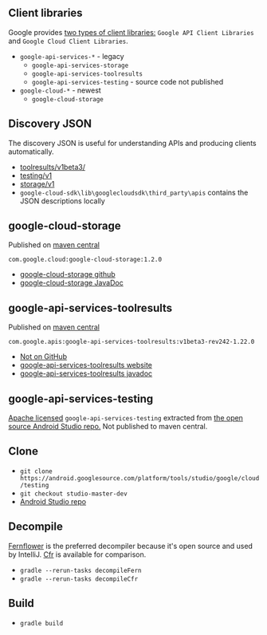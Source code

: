 ## Client libraries

Google provides [two types of client libraries:](https://cloud.google.com/apis/docs/client-libraries-explained) `Google API Client Libraries` and `Google Cloud Client Libraries`.

- `google-api-services-*` - legacy
  - `google-api-services-storage`
  - `google-api-services-toolresults`
  - `google-api-services-testing` - source code not published
- `google-cloud-*` - newest
  - `google-cloud-storage`
  
## Discovery JSON

The discovery JSON is useful for understanding APIs and producing clients automatically.

- [toolresults/v1beta3/](https://www.googleapis.com/discovery/v1/apis/toolresults/v1beta3/rest)
- [testing/v1](https://www.googleapis.com/discovery/v1/apis/testing/v1/rest)
- [storage/v1](https://www.googleapis.com/discovery/v1/apis/storage/v1/rest)
- `google-cloud-sdk\lib\googlecloudsdk\third_party\apis` contains the JSON descriptions locally

## google-cloud-storage

Published on [maven central](https://search.maven.org/#search%7Cga%7C1%7Cg%3A%22com.google.cloud%22%20AND%20a%3A%22google-cloud-storage%22)

`com.google.cloud:google-cloud-storage:1.2.0`

- [google-cloud-storage github](https://github.com/GoogleCloudPlatform/google-cloud-java/tree/master/google-cloud-storage)
- [google-cloud-storage JavaDoc](http://googlecloudplatform.github.io/google-cloud-java/0.20.0/apidocs/?com/google/cloud/storage/package-summary.html)

## google-api-services-toolresults

Published on [maven central](https://search.maven.org/#search%7Cga%7C1%7Cg%3A%22com.google.apis%22%20AND%20a%3A%22google-api-services-toolresults%22)

`com.google.apis:google-api-services-toolresults:v1beta3-rev242-1.22.0`

- [Not on GitHub](https://github.com/google/google-api-java-client)
- [google-api-services-toolresults website](https://developers.google.com/api-client-library/java/apis/toolresults/v1beta3)
- [google-api-services-toolresults javadoc](https://developers.google.com/resources/api-libraries/documentation/toolresults/v1beta3/java/latest/index.html?overview-summary.html)

## google-api-services-testing

[Apache licensed](https://android.googlesource.com/platform/tools/studio/google/cloud/testing/+/studio-master-dev/firebase-testing/lib/licenses/google-api-services-testing.jar-NOTICE) `google-api-services-testing` extracted from [the open source Android Studio repo.](https://android.googlesource.com/platform/tools/studio/google/cloud/testing/+/studio-master-dev/firebase-testing/lib) Not published to maven central.

## Clone
- `git clone https://android.googlesource.com/platform/tools/studio/google/cloud/testing`
- `git checkout studio-master-dev`
- [Android Studio repo](https://android.googlesource.com/platform/tools/studio/google/cloud/testing/+/studio-master-dev/firebase-testing/lib)

## Decompile

[Fernflower](https://github.com/fesh0r/fernflower) is the preferred decompiler because it's open source and used by IntelliJ. [Cfr](http://www.benf.org/other/cfr/) is available for comparison.

- `gradle --rerun-tasks decompileFern`
- `gradle --rerun-tasks decompileCfr`

## Build

- `gradle build`
